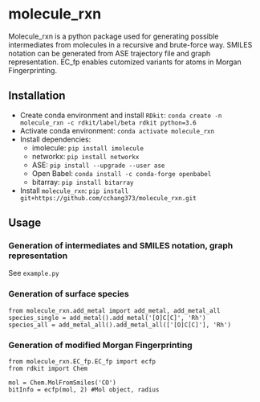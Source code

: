 # molecule_rxn
Molecule_rxn is a python package used for generating possible intermediates from molecules in a recursive and brute-force way. SMILES notation can be generated from ASE trajectory file and graph representation. EC_fp enables cutomized variants for atoms in Morgan Fingerprinting.

## Installation
- Create conda environment and install `RDkit`: `conda create -n molecule_rxn -c rdkit/label/beta rdkit python=3.6`
- Activate conda environment: `conda activate molecule_rxn`
- Install dependencies:
  - imolecule: `pip install imolecule`
  - networkx: `pip install networkx`
  - ASE: `pip install --upgrade --user ase`
  - Open Babel: `conda install -c conda-forge openbabel`
  - bitarray: `pip install bitarray`
- Install `molecule_rxn`: `pip install git+https://github.com/cchang373/molecule_rxn.git`

## Usage
### Generation of intermediates and SMILES notation, graph representation
See `example.py`
### Generation of surface species
```
from molecule_rxn.add_metal import add_metal, add_metal_all
species_single = add_metal().add_metal('[O]C[C]', 'Rh')
species_all = add_metal_all().add_metal_all(['[O]C[C]'], 'Rh')
```
### Generation of modified Morgan Fingerprinting
```
from molecule_rxn.EC_fp.EC_fp import ecfp
from rdkit import Chem

mol = Chem.MolFromSmiles('CO')
bitInfo = ecfp(mol, 2) #Mol object, radius
```

